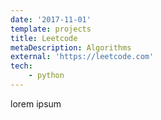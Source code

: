 ```yaml
---
date: '2017-11-01'
template: projects
title: Leetcode
metaDescription: Algorithms
external: 'https://leetcode.com'
tech: 
    - python
---
```

lorem ipsum
